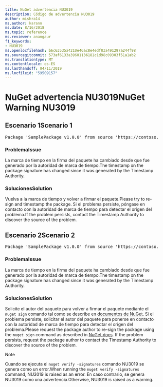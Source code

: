 ```yaml
---
title: NuGet advertencia NU3019
description: Código de advertencia NU3019
author: mishra14
ms.author: karann
ms.date: 8/16/2018
ms.topic: reference
ms.reviewer: anangaur
f1_keywords:
- NU3019
ms.openlocfilehash: b6c63535a4210e46ac8e4edf03a491297a244f98
ms.sourcegitcommit: 573af6133a39601136181c1d98c09303f51a1ab2
ms.translationtype: MT
ms.contentlocale: es-ES
ms.lasthandoff: 04/11/2019
ms.locfileid: "59509157"
---
```

# <a name="nuget-warning-nu3019"></a><span data-ttu-id="4094e-103">NuGet advertencia NU3019</span><span class="sxs-lookup"><span data-stu-id="4094e-103">NuGet Warning NU3019</span></span>

## <a name="scenario-1"></a><span data-ttu-id="4094e-104">Escenario 1</span><span class="sxs-lookup"><span data-stu-id="4094e-104">Scenario 1</span></span>

<pre>Package 'SamplePackage v1.0.0' from source 'https://contoso.com/index.json': The timestamp integrity check failed.</pre>

### <a name="issue"></a><span data-ttu-id="4094e-105">Problema</span><span class="sxs-lookup"><span data-stu-id="4094e-105">Issue</span></span>

<span data-ttu-id="4094e-106">La marca de tiempo en la firma del paquete ha cambiado desde que fue generado por la autoridad de marca de tiempo.</span><span class="sxs-lookup"><span data-stu-id="4094e-106">The timestamp on the package signature has changed since it was generated by the Timestamp Authority.</span></span>


### <a name="solution"></a><span data-ttu-id="4094e-107">Soluciones</span><span class="sxs-lookup"><span data-stu-id="4094e-107">Solution</span></span>

<span data-ttu-id="4094e-108">Vuelva a la marca de tiempo y volver a firmar el paquete.</span><span class="sxs-lookup"><span data-stu-id="4094e-108">Please try to re-sign and timestamp the package.</span></span> <span data-ttu-id="4094e-109">Si el problema persiste, póngase en contacto con la autoridad de marca de tiempo para detectar el origen del problema.</span><span class="sxs-lookup"><span data-stu-id="4094e-109">If the problem persists, contact the Timestamp Authority to discover the source of the problem.</span></span>



## <a name="scenario-2"></a><span data-ttu-id="4094e-110">Escenario 2</span><span class="sxs-lookup"><span data-stu-id="4094e-110">Scenario 2</span></span>

<pre>Package 'SamplePackage v1.0.0' from source 'https://contoso.com/index.json': The primary signature's timestamp integrity check failed.</pre>

### <a name="issue"></a><span data-ttu-id="4094e-111">Problema</span><span class="sxs-lookup"><span data-stu-id="4094e-111">Issue</span></span>

<span data-ttu-id="4094e-112">La marca de tiempo en la firma del paquete ha cambiado desde que fue generado por la autoridad de marca de tiempo.</span><span class="sxs-lookup"><span data-stu-id="4094e-112">The timestamp on the package signature has changed since it was generated by the Timestamp Authority.</span></span>


### <a name="solution"></a><span data-ttu-id="4094e-113">Soluciones</span><span class="sxs-lookup"><span data-stu-id="4094e-113">Solution</span></span>

<span data-ttu-id="4094e-114">Solicite el autor del paquete para volver a firmar el paquete mediante el `nuget sign` comando tal como se describe en [documentos de NuGet](https://docs.microsoft.com/en-us/nuget/create-packages/sign-a-package). Si el problema persiste, solicitar el autor del paquete para ponerse en contacto con la autoridad de marca de tiempo para detectar el origen del problema.</span><span class="sxs-lookup"><span data-stu-id="4094e-114">Please request the package author to re-sign the package using the `nuget sign` command as described in [NuGet docs](https://docs.microsoft.com/en-us/nuget/create-packages/sign-a-package). If the problem persists, request the package author to contact the Timestamp Authority to discover the source of the problem.</span></span>


> [!Note]
> <span data-ttu-id="4094e-115">Cuando se ejecuta el `nuget verify -signatures` comando NU3019 se genera como un error.</span><span class="sxs-lookup"><span data-stu-id="4094e-115">When running the `nuget verify -signatures` command, NU3019 is raised as an error.</span></span> <span data-ttu-id="4094e-116">En caso contrario, se genera NU3019 como una advertencia.</span><span class="sxs-lookup"><span data-stu-id="4094e-116">Otherwise, NU3019 is raised as a warning.</span></span>
